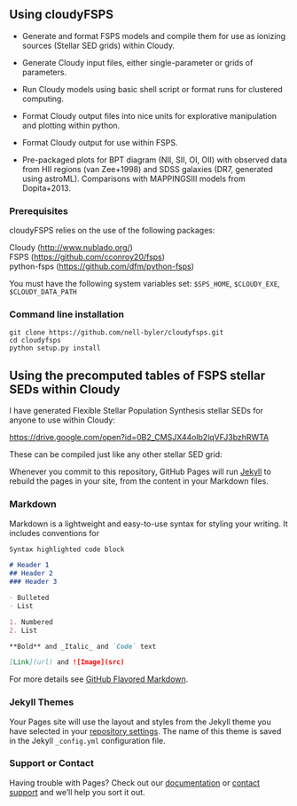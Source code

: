 ## Using cloudyFSPS

* Generate and format FSPS models and compile them for use as ionizing sources (Stellar SED grids) within Cloudy.

* Generate Cloudy input files, either single-parameter or grids of parameters.

* Run Cloudy models using basic shell script or format runs for clustered computing.

* Format Cloudy output files into nice units for explorative manipulation and plotting within python.

* Format Cloudy output for use within FSPS.
  
* Pre-packaged plots for BPT diagram (NII, SII, OI, OII) with observed
  data from HII regions (van Zee+1998) and SDSS galaxies (DR7,
  generated using astroML). Comparisons with MAPPINGSIII models from
  Dopita+2013.

### Prerequisites
cloudyFSPS relies on the use of the following packages:

Cloudy (http://www.nublado.org/)  
FSPS (https://github.com/cconroy20/fsps)  
python-fsps (https://github.com/dfm/python-fsps)  

You must have the following system variables set: 
`$SPS_HOME`, `$CLOUDY_EXE`, `$CLOUDY_DATA_PATH`

### Command line installation
```
git clone https://github.com/nell-byler/cloudyfsps.git 
cd cloudyfsps 
python setup.py install 
```
## Using the precomputed tables of FSPS stellar SEDs within Cloudy

I have generated Flexible Stellar Population Synthesis stellar SEDs for anyone to use within Cloudy:

https://drive.google.com/open?id=0B2_CMSJX44olb2lqVFJ3bzhRWTA

These can be compiled just like any other stellar SED grid:

Whenever you commit to this repository, GitHub Pages will run [Jekyll](https://jekyllrb.com/) to rebuild the pages in your site, from the content in your Markdown files.

### Markdown

Markdown is a lightweight and easy-to-use syntax for styling your writing. It includes conventions for

```markdown
Syntax highlighted code block

# Header 1
## Header 2
### Header 3

- Bulleted
- List

1. Numbered
2. List

**Bold** and _Italic_ and `Code` text

[Link](url) and ![Image](src)
```

For more details see [GitHub Flavored Markdown](https://guides.github.com/features/mastering-markdown/).

### Jekyll Themes

Your Pages site will use the layout and styles from the Jekyll theme you have selected in your [repository settings](https://github.com/nell-byler/cloudyfsps/settings). The name of this theme is saved in the Jekyll `_config.yml` configuration file.

### Support or Contact

Having trouble with Pages? Check out our [documentation](https://help.github.com/categories/github-pages-basics/) or [contact support](https://github.com/contact) and we’ll help you sort it out.
